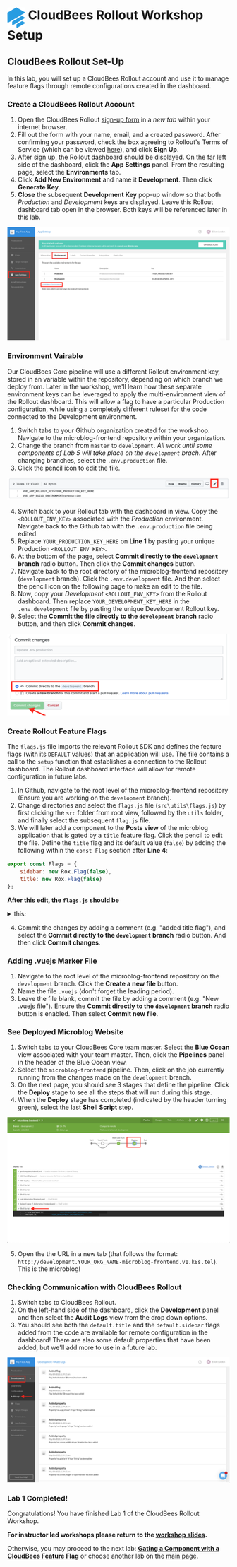 # <img src="images/Rollout-blue.svg" alt="CloudBees Rollout Logo" width="40" align="top"> CloudBees Rollout Workshop Setup

## CloudBees Rollout Set-Up
In this lab, you will set up a CloudBees Rollout account and use it to manage feature flags through remote configurations created in the dashboard.

### Create a CloudBees Rollout Account

1. Open the CloudBees Rollout [sign-up form](https://app.rollout.io/signup) in a _new tab_ within your internet browser.
2. Fill out the form with your name, email, and a created password. After confirming your password,  check the box agreeing to Rollout's Terms of Service (which can be viewed [here](https://docs.cloudbees.com/docs/cloudbees-common/latest/subscription-agreement/)), and click **Sign Up**.
3. After sign up, the Rollout dashboard should be displayed. On the far left side of the dashboard, click the **App Settings** panel. From the resulting page, select the **Environments** tab.
4. Click **Add New Environment** and name it **Development**. Then click **Generate Key**. 
5. **Close** the subsequent **Development Key** pop-up window so that both _Production_ and _Development_ keys are displayed. Leave this Rollout dashboard tab open in the browser. Both keys will be referenced later in this lab.

<p><img src="images/RolloutEnvKey.png" />

### Environment Vairable

Our CloudBees Core pipeline will use a different Rollout environment key, stored in an variable within the repository, depending on which branch we deploy from. Later in the workshop, we'll learn how these separate environment keys can be leveraged to apply the multi-environment view of the Rollout dashboard. This will allow a flag to have a particular Production configuration, while using a completely different ruleset for the code connected to the Development environment.

1. Switch tabs to your Github organization created for the workshop. Navigate to the microblog-frontend repository within your organization.
2. Change the branch from `master` to `development`. _All work until some components of Lab 5 will take place on the `development` brach_. After changing branches, select the `.env.production` file.
3. Click the pencil icon to edit the file.

<p><img src="images/pencilEdit.png" />

4. Switch back to your Rollout tab with the dashboard in view. Copy the `<ROLLOUT_ENV_KEY>` associated with the _Production_ environment. Navigate back to the Github tab with the `.env.production` file being edited.
5. Replace `YOUR_PRODUCTION_KEY_HERE` on **Line 1** by pasting your unique Production `<ROLLOUT_ENV_KEY>`.
6. At the bottom of the page, select **Commit directly to the `development` branch** radio button. Then click the **Commit changes** button.
7. Navigate back to the root directory of the microblog-frontend repository (`development` branch). Click the `.env.development` file. And then select the pencil icon on the following page to make an edit to the file.
8. Now, copy your _Development_ `<ROLLOUT_ENV_KEY>` from the Rollout dashboard. Then replace `YOUR_DEVELOPMENT_KEY_HERE` in the `.env.development` file by pasting the unique Development Rollout key.
9. Select the **Commit the file directly to the `development` branch** radio button, and then click **Commit changes**.

<p><img src="images/commitChanges.png" />

### Create Rollout Feature Flags

The `flags.js` file imports the relevant Rollout SDK and defines the feature flags (with its `DEFAULT` values) that an application will use. The file contains a call to the `setup` function that establishes a connection to the Rollout dashboard. The Rollout dashboard interface will allow for remote configuration in future labs.

1. In Github, navigate to the root level of the microblog-frontend repository (Ensure you are working on the `development` branch).
2. Change directories and select the `flags.js` file (`src\utils\flags.js`) by first clicking the `src` folder from root view, followed by the `utils` folder, and finally select the subsequent `flag.js` file.
3. We will later add a component to the **Posts view** of the microblog application that is gated by a `title` feature flag. Click the pencil to edit the file. Define the `title` flag and its default value (`false`) by adding the following within the `const Flag` section after **Line 4**:
```javascript
export const Flags = {
	sidebar: new Rox.Flag(false),
	title: new Rox.Flag(false)
};
```

**After this edit, the `flags.js` should be**
<details><summary>this:</summary>

```javascript
import Rox from 'rox-browser'

export const Flags = {
  sidebar: new Rox.Flag(false),
  title: new Rox.Flag(false)
};

const options = {
};

Rox.register('default', Flags);
Rox.setup(process.env.VUE_APP_ROLLOUT_KEY, options);
	
```
</details>

4. Commit the changes by adding a comment (e.g. "added title flag"), and select the **Commit directly to the `development` branch** radio button. And then click **Commit changes**.

### Adding .vuejs Marker File

1. Navigate to the root level of the microblog-frontend repository on the `development` branch. Click the **Create a new file** button.
2. Name the file `.vuejs` (don't forget the leading period).
3. Leave the file blank, commit the file by adding a comment (e.g. "New .vuejs file"). Ensure the **Commit directly to the `development` branch** radio button is enabled. Then select **Commit new file**.

### See Deployed Microblog Website

1. Switch tabs to your CloudBees Core team master. Select the **Blue Ocean** view associated with your team master. Then, click the **Pipelines** panel in the header of the Blue Ocean view.
2. Select the `microblog-frontend` pipeline. Then, click on the job currently running from the changes made on the `development` branch.
3. On the next page, you should see 3 stages that define the pipeline. Click the **Deploy** stage to see all the steps that will run during this stage.
4. When the **Deploy** stage has completed (indicated by the header turning green), select the last **Shell Script** step.

<p><img src="images/firstDeployment.png" />

5. Open the the URL in a new tab (that follows the format: `http://development.YOUR_ORG_NAME-microblog-frontend.v1.k8s.tel`). This is the microblog!

### Checking Communication with CloudBees Rollout

1. Switch tabs to CloudBees Rollout.
2. On the left-hand side of the dashboard, click the **Development** panel and then select the **Audit Logs** view from the drop down options.
3. You should see both the `default.title` and the `default.sidebar` flags added from the code are available for remote configuration in the dashboard! There are also some default properties that have been added, but we'll add more to use in a future lab.

<p><img src="images/auditLogs.png" />

### Lab 1 Completed!
Congratulations! You have finished Lab 1 of the CloudBees Rollout Workshop.

**For instructor led workshops please return to the [workshop slides](https://cloudbees-days.github.io/core-rollout-flow-workshop/rollout/#12).**

Otherwise, you may proceed to the next lab: [**Gating a Component with a CloudBees Feature Flag**](../rolloutFeature/rolloutFeature.md) or choose another lab on the [main page](../../README.md#workshop-labs).
